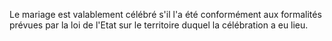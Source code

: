 Le mariage est valablement célébré s'il l'a été conformément aux formalités prévues par la loi de l'Etat sur le territoire duquel la célébration a eu lieu.
